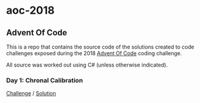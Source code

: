 # aoc-2018
## Advent Of Code
This is a repo that contains the source code of the solutions created to code challenges 
exposed during the 2018 [Advent Of Code](https://adventofcode.com/2018) coding challenge. 

All source was worked out using C# (unless otherwise indicated).

### Day 1: Chronal Calibration
[Challenge](https://github.com/anibalvelarde/aoc-2018/tree/master/calibrator/calibratorApp) / [Solution](https://github.com/anibalvelarde/aoc-2018/tree/master/calibrator/calibratorApp)

